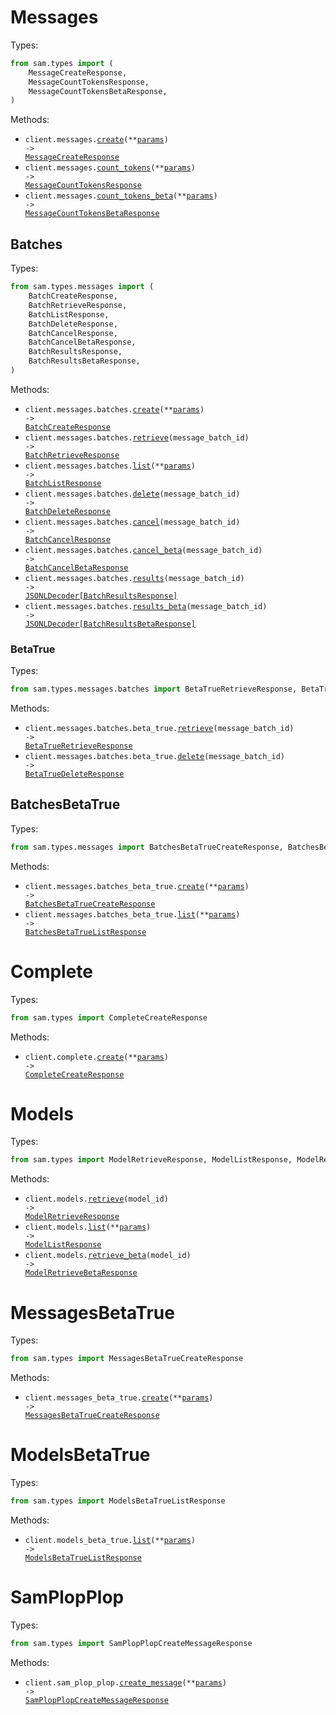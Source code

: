 # Messages

Types:

```python
from sam.types import (
    MessageCreateResponse,
    MessageCountTokensResponse,
    MessageCountTokensBetaResponse,
)
```

Methods:

- <code title="post /v1/messages">client.messages.<a href="./src/sam/resources/messages/messages.py">create</a>(\*\*<a href="src/sam/types/message_create_params.py">params</a>) -> <a href="./src/sam/types/message_create_response.py">MessageCreateResponse</a></code>
- <code title="post /v1/messages/count_tokens">client.messages.<a href="./src/sam/resources/messages/messages.py">count_tokens</a>(\*\*<a href="src/sam/types/message_count_tokens_params.py">params</a>) -> <a href="./src/sam/types/message_count_tokens_response.py">MessageCountTokensResponse</a></code>
- <code title="post /v1/messages/count_tokens?beta=true">client.messages.<a href="./src/sam/resources/messages/messages.py">count_tokens_beta</a>(\*\*<a href="src/sam/types/message_count_tokens_beta_params.py">params</a>) -> <a href="./src/sam/types/message_count_tokens_beta_response.py">MessageCountTokensBetaResponse</a></code>

## Batches

Types:

```python
from sam.types.messages import (
    BatchCreateResponse,
    BatchRetrieveResponse,
    BatchListResponse,
    BatchDeleteResponse,
    BatchCancelResponse,
    BatchCancelBetaResponse,
    BatchResultsResponse,
    BatchResultsBetaResponse,
)
```

Methods:

- <code title="post /v1/messages/batches">client.messages.batches.<a href="./src/sam/resources/messages/batches/batches.py">create</a>(\*\*<a href="src/sam/types/messages/batch_create_params.py">params</a>) -> <a href="./src/sam/types/messages/batch_create_response.py">BatchCreateResponse</a></code>
- <code title="get /v1/messages/batches/{message_batch_id}">client.messages.batches.<a href="./src/sam/resources/messages/batches/batches.py">retrieve</a>(message_batch_id) -> <a href="./src/sam/types/messages/batch_retrieve_response.py">BatchRetrieveResponse</a></code>
- <code title="get /v1/messages/batches">client.messages.batches.<a href="./src/sam/resources/messages/batches/batches.py">list</a>(\*\*<a href="src/sam/types/messages/batch_list_params.py">params</a>) -> <a href="./src/sam/types/messages/batch_list_response.py">BatchListResponse</a></code>
- <code title="delete /v1/messages/batches/{message_batch_id}">client.messages.batches.<a href="./src/sam/resources/messages/batches/batches.py">delete</a>(message_batch_id) -> <a href="./src/sam/types/messages/batch_delete_response.py">BatchDeleteResponse</a></code>
- <code title="post /v1/messages/batches/{message_batch_id}/cancel">client.messages.batches.<a href="./src/sam/resources/messages/batches/batches.py">cancel</a>(message_batch_id) -> <a href="./src/sam/types/messages/batch_cancel_response.py">BatchCancelResponse</a></code>
- <code title="post /v1/messages/batches/{message_batch_id}/cancel?beta=true">client.messages.batches.<a href="./src/sam/resources/messages/batches/batches.py">cancel_beta</a>(message_batch_id) -> <a href="./src/sam/types/messages/batch_cancel_beta_response.py">BatchCancelBetaResponse</a></code>
- <code title="get /v1/messages/batches/{message_batch_id}/results">client.messages.batches.<a href="./src/sam/resources/messages/batches/batches.py">results</a>(message_batch_id) -> <a href="./src/sam/types/messages/batch_results_response.py">JSONLDecoder[BatchResultsResponse]</a></code>
- <code title="get /v1/messages/batches/{message_batch_id}/results?beta=true">client.messages.batches.<a href="./src/sam/resources/messages/batches/batches.py">results_beta</a>(message_batch_id) -> <a href="./src/sam/types/messages/batch_results_beta_response.py">JSONLDecoder[BatchResultsBetaResponse]</a></code>

### BetaTrue

Types:

```python
from sam.types.messages.batches import BetaTrueRetrieveResponse, BetaTrueDeleteResponse
```

Methods:

- <code title="get /v1/messages/batches/{message_batch_id}?beta=true">client.messages.batches.beta_true.<a href="./src/sam/resources/messages/batches/beta_true.py">retrieve</a>(message_batch_id) -> <a href="./src/sam/types/messages/batches/beta_true_retrieve_response.py">BetaTrueRetrieveResponse</a></code>
- <code title="delete /v1/messages/batches/{message_batch_id}?beta=true">client.messages.batches.beta_true.<a href="./src/sam/resources/messages/batches/beta_true.py">delete</a>(message_batch_id) -> <a href="./src/sam/types/messages/batches/beta_true_delete_response.py">BetaTrueDeleteResponse</a></code>

## BatchesBetaTrue

Types:

```python
from sam.types.messages import BatchesBetaTrueCreateResponse, BatchesBetaTrueListResponse
```

Methods:

- <code title="post /v1/messages/batches?beta=true">client.messages.batches_beta_true.<a href="./src/sam/resources/messages/batches_beta_true.py">create</a>(\*\*<a href="src/sam/types/messages/batches_beta_true_create_params.py">params</a>) -> <a href="./src/sam/types/messages/batches_beta_true_create_response.py">BatchesBetaTrueCreateResponse</a></code>
- <code title="get /v1/messages/batches?beta=true">client.messages.batches_beta_true.<a href="./src/sam/resources/messages/batches_beta_true.py">list</a>(\*\*<a href="src/sam/types/messages/batches_beta_true_list_params.py">params</a>) -> <a href="./src/sam/types/messages/batches_beta_true_list_response.py">BatchesBetaTrueListResponse</a></code>

# Complete

Types:

```python
from sam.types import CompleteCreateResponse
```

Methods:

- <code title="post /v1/complete">client.complete.<a href="./src/sam/resources/complete.py">create</a>(\*\*<a href="src/sam/types/complete_create_params.py">params</a>) -> <a href="./src/sam/types/complete_create_response.py">CompleteCreateResponse</a></code>

# Models

Types:

```python
from sam.types import ModelRetrieveResponse, ModelListResponse, ModelRetrieveBetaResponse
```

Methods:

- <code title="get /v1/models/{model_id}">client.models.<a href="./src/sam/resources/models.py">retrieve</a>(model_id) -> <a href="./src/sam/types/model_retrieve_response.py">ModelRetrieveResponse</a></code>
- <code title="get /v1/models">client.models.<a href="./src/sam/resources/models.py">list</a>(\*\*<a href="src/sam/types/model_list_params.py">params</a>) -> <a href="./src/sam/types/model_list_response.py">ModelListResponse</a></code>
- <code title="get /v1/models/{model_id}?beta=true">client.models.<a href="./src/sam/resources/models.py">retrieve_beta</a>(model_id) -> <a href="./src/sam/types/model_retrieve_beta_response.py">ModelRetrieveBetaResponse</a></code>

# MessagesBetaTrue

Types:

```python
from sam.types import MessagesBetaTrueCreateResponse
```

Methods:

- <code title="post /v1/messages?beta=true">client.messages_beta_true.<a href="./src/sam/resources/messages_beta_true.py">create</a>(\*\*<a href="src/sam/types/messages_beta_true_create_params.py">params</a>) -> <a href="./src/sam/types/messages_beta_true_create_response.py">MessagesBetaTrueCreateResponse</a></code>

# ModelsBetaTrue

Types:

```python
from sam.types import ModelsBetaTrueListResponse
```

Methods:

- <code title="get /v1/models?beta=true">client.models_beta_true.<a href="./src/sam/resources/models_beta_true.py">list</a>(\*\*<a href="src/sam/types/models_beta_true_list_params.py">params</a>) -> <a href="./src/sam/types/models_beta_true_list_response.py">ModelsBetaTrueListResponse</a></code>

# SamPlopPlop

Types:

```python
from sam.types import SamPlopPlopCreateMessageResponse
```

Methods:

- <code title="post /v1/sam-plop-plop">client.sam_plop_plop.<a href="./src/sam/resources/sam_plop_plop.py">create_message</a>(\*\*<a href="src/sam/types/sam_plop_plop_create_message_params.py">params</a>) -> <a href="./src/sam/types/sam_plop_plop_create_message_response.py">SamPlopPlopCreateMessageResponse</a></code>
